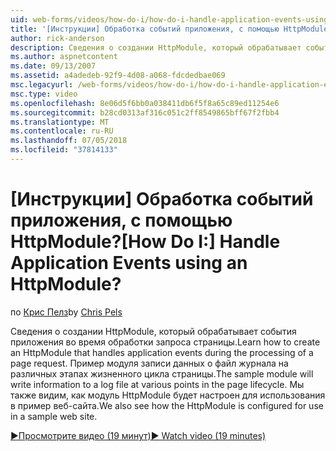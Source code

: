 ```yaml
---
uid: web-forms/videos/how-do-i/how-do-i-handle-application-events-using-an-httpmodule
title: '[Инструкции] Обработка событий приложения, с помощью HttpModule? | Документы Майкрософт'
author: rick-anderson
description: Сведения о создании HttpModule, который обрабатывает события приложения во время обработки запроса страницы. Пример модуля записи данных о журнала...
ms.author: aspnetcontent
ms.date: 09/13/2007
ms.assetid: a4adedeb-92f9-4d08-a068-fdcdedbae069
msc.legacyurl: /web-forms/videos/how-do-i/how-do-i-handle-application-events-using-an-httpmodule
msc.type: video
ms.openlocfilehash: 8e06d5f6bb0a038411db6f5f8a65c89ed11254e6
ms.sourcegitcommit: b28cd0313af316c051c2ff8549865bff67f2fbb4
ms.translationtype: MT
ms.contentlocale: ru-RU
ms.lasthandoff: 07/05/2018
ms.locfileid: "37814133"
---
```

<a name="how-do-i-handle-application-events-using-an-httpmodule"></a><span data-ttu-id="aed51-105">[Инструкции] Обработка событий приложения, с помощью HttpModule?</span><span class="sxs-lookup"><span data-stu-id="aed51-105">[How Do I:] Handle Application Events using an HttpModule?</span></span>
====================
<span data-ttu-id="aed51-106">по [Крис Пелз](https://twitter.com/chrispels)</span><span class="sxs-lookup"><span data-stu-id="aed51-106">by [Chris Pels](https://twitter.com/chrispels)</span></span>

<span data-ttu-id="aed51-107">Сведения о создании HttpModule, который обрабатывает события приложения во время обработки запроса страницы.</span><span class="sxs-lookup"><span data-stu-id="aed51-107">Learn how to create an HttpModule that handles application events during the processing of a page request.</span></span> <span data-ttu-id="aed51-108">Пример модуля записи данных о файл журнала на различных этапах жизненного цикла страницы.</span><span class="sxs-lookup"><span data-stu-id="aed51-108">The sample module will write information to a log file at various points in the page lifecycle.</span></span> <span data-ttu-id="aed51-109">Мы также видим, как модуль HttpModule будет настроен для использования в пример веб-сайта.</span><span class="sxs-lookup"><span data-stu-id="aed51-109">We also see how the HttpModule is configured for use in a sample web site.</span></span>

[<span data-ttu-id="aed51-110">&#9654;Просмотрите видео (19 минут)</span><span class="sxs-lookup"><span data-stu-id="aed51-110">&#9654; Watch video (19 minutes)</span></span>](https://channel9.msdn.com/Blogs/ASP-NET-Site-Videos/how-do-i-handle-application-events-using-an-httpmodule)
